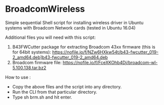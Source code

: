 # BroadcomWireless
Simple sequential Shell script for installing wireless driver in Ubuntu systems with Broadcom Network cards (tested in Ubuntu 16.04)

Additional files you will need with this script:
1)  B43FWCutter package for extracting Broadcom 43xx firmware (this is for 64bit systems):
https://nofile.io/f/NZw6HXkw54t/b43-fwcutter_019-2_amd64.deb]b43-fwcutter_019-2_amd64.deb
2) Broadcom firmware file:
https://nofile.io/f/FceXKOhb4Dj/broadcom-wl-5.100.138.tar.bz2

How to use : 
- Copy the above files and the script into any directory.
- Run the CLI from that particular directory.
- Type sh brm.sh and hit enter.

